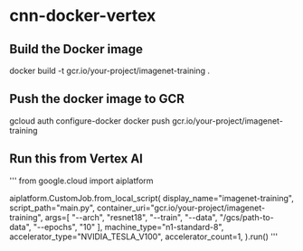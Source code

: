 # cnn-docker-vertex


## Build the Docker image
docker build -t gcr.io/your-project/imagenet-training .

## Push the docker image to GCR
gcloud auth configure-docker
docker push gcr.io/your-project/imagenet-training

## Run this from Vertex AI
'''
from google.cloud import aiplatform

aiplatform.CustomJob.from_local_script(
    display_name="imagenet-training",
    script_path="main.py",
    container_uri="gcr.io/your-project/imagenet-training",
    args=[
        "--arch", "resnet18", "--train", "--data", "/gcs/path-to-data", "--epochs", "10"
    ],
    machine_type="n1-standard-8",
    accelerator_type="NVIDIA_TESLA_V100",
    accelerator_count=1,
).run()
'''
